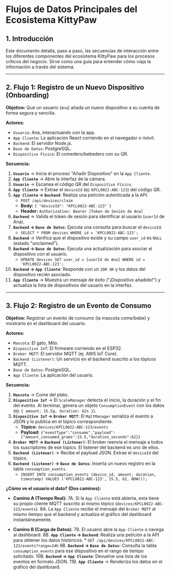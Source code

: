 # Flujos de Datos Principales del Ecosistema KittyPaw

## 1. Introducción

Este documento detalla, paso a paso, las secuencias de interacción entre los diferentes componentes del ecosistema KittyPaw para los procesos críticos del negocio. Sirve como una guía para entender cómo viaja la información a través del sistema.

---

## 2. Flujo 1: Registro de un Nuevo Dispositivo (Onboarding)

**Objetivo:** Que un usuario (`Ana`) añada un nuevo dispositivo a su cuenta de forma segura y sencilla.

**Actores:**
*   `Usuario`: Ana, interactuando con la app.
*   `App Cliente`: La aplicación React corriendo en el navegador o móvil.
*   `Backend`: El servidor Node.js.
*   `Base de Datos`: PostgreSQL.
*   `Dispositivo Físico`: El comedero/bebedero con su QR.

**Secuencia:**

1.  **`Usuario`** -> Inicia el proceso "Añadir Dispositivo" en la `App Cliente`.
2.  **`App Cliente`** -> Abre la interfaz de la cámara.
3.  **`Usuario`** -> Escanea el código QR del `Dispositivo Físico`.
4.  **`App Cliente`** -> Extrae el `deviceId` (ej: `KPCL0022-ABC-123`) del código QR.
5.  **`App Cliente` -> `Backend`**: Realiza una petición autenticada a la API. 
    *   `POST /api/devices/claim`
    *   **Body:** `{ "deviceId": "KPCL0022-ABC-123" }`
    *   **Header:** `Authorization: Bearer [Token de Sesión de Ana]`
6.  **`Backend`** -> Valida el token de sesión para identificar al usuario (`userId` de Ana).
7.  **`Backend` -> `Base de Datos`**: Ejecuta una consulta para buscar el `deviceId`.
    *   `SELECT * FROM devices WHERE id = 'KPCL0022-ABC-123';`
8.  **`Backend`** -> Verifica que el dispositivo existe y su campo `user_id` es `NULL` (estado "unclaimed").
9.  **`Backend` -> `Base de Datos`**: Ejecuta una actualización para asociar el dispositivo con el usuario.
    *   `UPDATE devices SET user_id = [userId de Ana] WHERE id = 'KPCL0022-ABC-123';`
10. **`Backend` -> `App Cliente`**: Responde con un `200 OK` y los datos del dispositivo recién asociado.
11. **`App Cliente`** -> Muestra un mensaje de éxito ("¡Dispositivo añadido!") y actualiza la lista de dispositivos del usuario en la interfaz.

---

## 3. Flujo 2: Registro de un Evento de Consumo

**Objetivo:** Registrar un evento de consumo (la mascota come/bebe) y mostrarlo en el dashboard del usuario.

**Actores:**
*   `Mascota`: El gato, Milo.
*   `Dispositivo IoT`: El firmware corriendo en el ESP32.
*   `Broker MQTT`: El servidor MQTT (ej. AWS IoT Core).
*   `Backend (Listener)`: Un servicio en el backend suscrito a los tópicos MQTT.
*   `Base de Datos`: PostgreSQL.
*   `App Cliente`: La aplicación del usuario.

**Secuencia:**

1.  **`Mascota`** -> Come del plato.
2.  **`Dispositivo IoT`** -> El `ScaleManager` detecta el inicio, la duración y el fin del evento. Al terminar, genera un objeto `ConsumptionEvent` con los datos (ej: `{ amount: 15.5g, duration: 62s }`).
3.  **`Dispositivo IoT` -> `Broker MQTT`**: El `MqttManager` serializa el evento a JSON y lo publica en el tópico correspondiente.
    *   **Tópico:** `devices/KPCL0022-ABC-123/events`
    *   **Payload:** `{"eventType":"consumo","payload":{"amount_consumed_grams":15.5,"duration_seconds":62}}`
4.  **`Broker MQTT` -> `Backend (Listener)`**: El broker reenvía el mensaje a todos los suscriptores de ese tópico. El listener del backend es uno de ellos.
5.  **`Backend (Listener)`** -> Recibe el payload JSON. Extrae el `deviceId` del tópico.
6.  **`Backend (Listener)` -> `Base de Datos`**: Inserta un nuevo registro en la tabla `consumption_events`.
    *   `INSERT INTO consumption_events (device_id, amount, duration, timestamp) VALUES ('KPCL0022-ABC-123', 15.5, 62, NOW());`

**¿Cómo ve el usuario el dato? (Dos caminos):**

*   **Camino A (Tiempo Real):**
    7A. Si la `App Cliente` está abierta, esta tiene su propio cliente MQTT suscrito al mismo tópico (`devices/KPCL0022-ABC-123/events`).
    8A. La `App Cliente` recibe el mensaje del `Broker MQTT` al mismo tiempo que el backend y actualiza el gráfico del dashboard instantáneamente.

*   **Camino B (Carga de Datos):**
    7B. El usuario abre la `App Cliente` o navega al dashboard.
    8B. **`App Cliente` -> `Backend`**: Realiza una petición a la API para obtener los datos históricos.
        *   `GET /api/devices/KPCL0022-ABC-123/events?range=24h`
    9B. **`Backend` -> `Base de Datos`**: Consulta la tabla `consumption_events` para ese dispositivo en el rango de tiempo solicitado.
    10B. **`Backend` -> `App Cliente`**: Devuelve una lista de los eventos en formato JSON.
    11B. **`App Cliente`** -> Renderiza los datos en el gráfico del dashboard.
